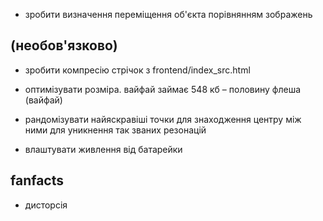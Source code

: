 * зробити визначення переміщення об'єкта порівнянням зображень

## (необов'язково)

* зробити компресію стрічок з frontend/index_src.html

* оптимізувати розміра. вайфай займає 548 кб – половину флеша (вайфай)

* рандомізувати найяскравіші точки для знаходження центру між ними для уникнення так званих резонацій

* влаштувати живлення від батарейки


## fanfacts
* дисторсія